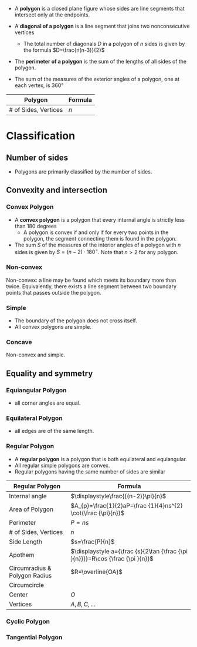 
- A **polygon** is a closed plane figure whose sides are line segments that intersect only at the endpoints.
- A **diagonal of a polygon** is a line segment that joins two nonconsecutive vertices
	- The total number of diagonals $D$ in a polygon of $n$ sides is given by the formula $D=\frac{n(n-3)}{2}$

- The **perimeter of a polygon** is the sum of the lengths of all sides of the polygon.
- The sum of the measures of the exterior angles of a polygon, one at each vertex, is 360°


| Polygon              | Formula |
| -------------------- | ------- |
| # of Sides, Vertices | $n$     |

# Classification

## Number of sides

- Polygons are primarily classified by the number of sides.

## Convexity and intersection

### Convex Polygon

- A **convex polygon** is a polygon that every internal angle is strictly less than 180 degrees
	- A polygon is convex if and only if for every two points in the polygon, the segment connecting them is found in the polygon.
- The sum $S$ of the measures of the interior angles of a polygon with $n$ sides is given by $S=(n-2)\cdot180^\circ$. Note that $n>2$ for any polygon.

### Non-convex

Non-convex: a line may be found which meets its boundary more than twice. Equivalently, there exists a line segment between two boundary points that passes outside the polygon.

### Simple

- The boundary of the polygon does not cross itself. 
- All convex polygons are simple.

### Concave

Non-convex and simple.

## Equality and symmetry

### Equiangular Polygon

 - all corner angles are equal.
### Equilateral Polygon

- all edges are of the same length.
### Regular Polygon

- A **regular polygon** is a polygon that is both equilateral and equiangular.
- All regular simple polygons are convex. 
- Regular polygons having the same number of sides are similar


| Regular Polygon                              | Formula                                                                         |
| ----------------------------- | ------------------------------------------------------------------------------- |
| Internal angle                | $\displaystyle\frac{{(n-2)}\pi}{n}$                                                                                |
| Area of Polygon               | $A_{p}=\frac{1}{2}aP=\frac {1}{4}ns^{2} \cot(\frac {\pi}{n})$                   |
| Perimeter                     | $P=ns$                                                                          |
| # of Sides, Vertices          | $n$                                                                             |
| Side Length                   | $s=\frac{P}{n}$                                                                 |
| Apothem                       | $\displaystyle  a={\frac {s}{2\tan {\frac {\pi }{n}}}}=R\cos {\frac {\pi }{n}}$ |
| Circumradius & Polygon Radius | $R=\overline{OA}$                                                               |
| Circumcircle                  |                                                                                 |
| Center                        | $O$                                                                             |
| Vertices                      | $A,B,C,\dots$                                                                   |

### Cyclic Polygon


### Tangential Polygon